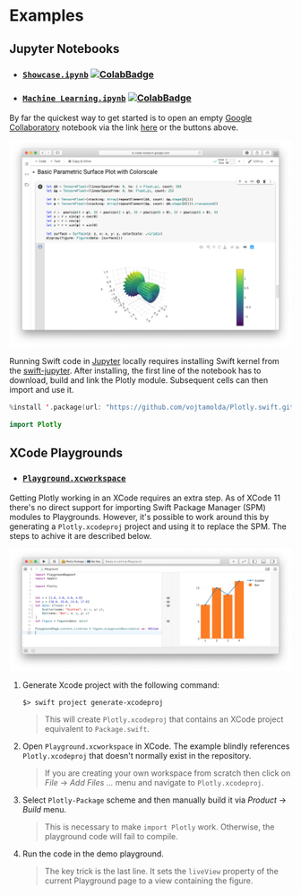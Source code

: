 # Examples


## Jupyter Notebooks
 
- ### [`Showcase.ipynb`](Notebooks/Showcase.ipynb) [![ColabBadge]](https://colab.research.google.com/github/vojtamolda/Plotly.swift/blob/master/Examples/Notebooks/Showcase.ipynb)
- ### [`Machine Learning.ipynb`](Notebooks/Machine%20Learning.ipynb) [![ColabBadge]](https://colab.research.google.com/github/vojtamolda/Plotly.swift/blob/master/Examples/Notebooks/Machine%20Learning.ipynb)

[ColabBadge]: https://colab.research.google.com/assets/colab-badge.svg "Run in Google Colab"

By far the quickest way to get started is to open an empty [Google Collaboratory](https://colab.research.google.com/) notebook via the link [here](https://colab.research.google.com/github/tensorflow/swift/blob/master/notebooks/blank_swift.ipynb) or the buttons above.

![Google Colab](Notebooks.png)
 
Running Swift code in [Jupyter](https://jupyter.org/) locally requires installing Swift kernel from the [swift-jupyter](https://github.com/google/swift-jupyter). After installing, the first line of the notebook has to download, build and link the Plotly module. Subsequent cells can then import and use it.

```swift
%install '.package(url: "https://github.com/vojtamolda/Plotly.swift.git", branch("master"))' Plotly
```
```swift
import Plotly
```


## XCode Playgrounds

- ### [`Playground.xcworkspace`](Playgrounds/Playground.playground/Contents.swift)

Getting Plotly working in an XCode requires an extra step. As of XCode 11 there's no direct support for importing Swift Package Manager (SPM) modules to Playgrounds. However, it's possible to work around this by generating a `Plotly.xcodeproj` project and using it to replace the SPM. The steps to achive it are described below.

![Playground](Playgrounds.png)

 1. Generate Xcode project with the following command:
    ```shell script
    $> swift project generate-xcodeproj
    ```
    > This will create `Plotly.xcodeproj` that contains an XCode project equivalent to `Package.swift`.
2. Open  `Playground.xcworkspace` in XCode. The example blindly references `Plotly.xcodeproj` that doesn't normally exist in the repository.
    > If you are creating your own workspace from scratch then click on *File* -> *Add Files ...* menu and navigate to `Plotly.xcodeproj`.
3. Select `Plotly-Package` scheme and then manually build it via *Product* -> *Build* menu.
     > This is necessary to make `import Plotly` work. Otherwise, the playground code will fail to compile.
4. Run the code in the demo playground.
     > The key trick is the last line. It sets the `liveView` property of the current Playground page to a view containing the figure.

